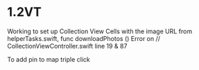 # 1.2VT
Working to set up Collection View Cells with the image URL from  helperTasks.swift, func downloadPhotos () 
Error on //  CollectionViewController.swift line 19 & 87

To add pin to map triple click 
